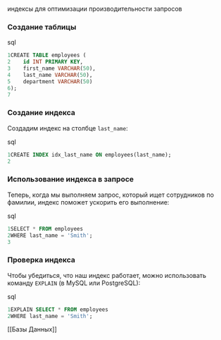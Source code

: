 индексы для оптимизации производительности запросов

### Создание таблицы

sql

```sql
1CREATE TABLE employees (
2    id INT PRIMARY KEY,
3    first_name VARCHAR(50),
4    last_name VARCHAR(50),
5    department VARCHAR(50)
6);
7
```

### Создание индекса

Создадим индекс на столбце `last_name`:

sql

```sql
1CREATE INDEX idx_last_name ON employees(last_name);
2
```

### Использование индекса в запросе

Теперь, когда мы выполняем запрос, который ищет сотрудников по фамилии, индекс поможет ускорить его выполнение:

sql

```sql
1SELECT * FROM employees
2WHERE last_name = 'Smith';
3
```

### Проверка индекса

Чтобы убедиться, что наш индекс работает, можно использовать команду `EXPLAIN` (в MySQL или PostgreSQL):

sql

```sql
1EXPLAIN SELECT * FROM employees
2WHERE last_name = 'Smith';
```

[[Базы Данных]]